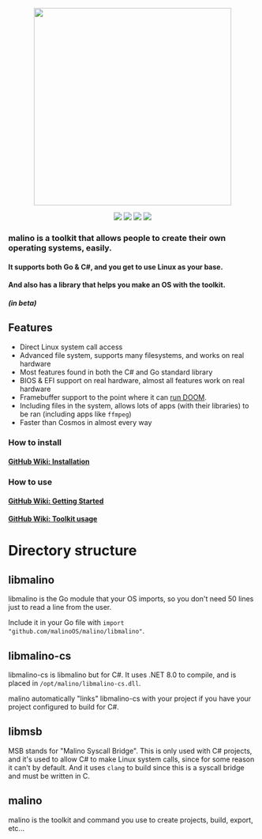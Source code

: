 <p align="center"><img src="https://github.com/malinoOS/malino/assets/49623720/c764dd50-c0cd-4440-993a-49373ebba912" width="400"></p>

<p align="center">
<a href="https://discord.gg/2yfxxfNT6F"><img src="https://img.shields.io/badge/chat-on_discord-blue?style=for-the-badge&logo=discord&logoColor=white"></a>
<img src="https://img.shields.io/github/languages/code-size/malinoOS/malino?style=for-the-badge&logo=files&logoColor=white"/>
<a href="https://github.com/malinoOS/malino/releases/latest"><img src="https://img.shields.io/github/v/release/malinoOS/malino?style=for-the-badge&logo=debian&logoColor=white" /></a>
<a href="https://github.com/malinoOS/malino/blob/master/LICENSE"><img src="https://img.shields.io/github/license/malinoOS/malino?style=for-the-badge&logo=mozilla&logoColor=white"/></a>
</p>

### malino is a toolkit that allows people to create their own operating systems, easily.

#### It supports both Go & C#, and you get to use Linux as your base.

#### And also has a library that helps you make an OS with the toolkit.

##### (in beta)

## Features

- Direct Linux system call access
- Advanced file system, supports many filesystems, and works on real hardware
- Most features found in both the C# and Go standard library
- BIOS & EFI support on real hardware, almost all features work on real hardware
- Framebuffer support to the point where it can [run DOOM](https://youtu.be/JERv-ocRCW4).
- Including files in the system, allows lots of apps (with their libraries) to be ran (including apps like `ffmpeg`)
- Faster than Cosmos in almost every way


### How to install
#### [GitHub Wiki: Installation](https://github.com/malinoOS/malino/wiki/Installation)

### How to use
#### [GitHub Wiki: Getting Started](https://github.com/malinoOS/malino/wiki/Getting-Started)
#### [GitHub Wiki: Toolkit usage](https://github.com/malinoOS/malino/wiki/Toolkit-usage)

# Directory structure

## libmalino
libmalino is the Go module that your OS imports, so you don't need 50 lines just to read a line from the user.

Include it in your Go file with `import "github.com/malinoOS/malino/libmalino"`.

## libmalino-cs
libmalino-cs is libmalino but for C#. It uses .NET 8.0 to compile, and is placed in `/opt/malino/libmalino-cs.dll`.

malino automatically "links" libmalino-cs with your project if you have your project configured to build for C#.

## libmsb
MSB stands for "Malino Syscall Bridge". This is only used with C# projects, and it's used to allow C# to make Linux system calls, since for some reason it can't by default. And it uses `clang` to build since this is a syscall bridge and must be written in C.

## malino
malino is the toolkit and command you use to create projects, build, export, etc...
